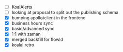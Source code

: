 * [ ] KoalAlerts
* [ ] looking at proposal to split out the publishing schema
* [x] bumping apollo/client in the frontend
* [x] business hours sync
* [x] basic/advanced sync
* [x] 1:1 with zaman
* [x] merged backfill for flowId
* [x] koalai retro

